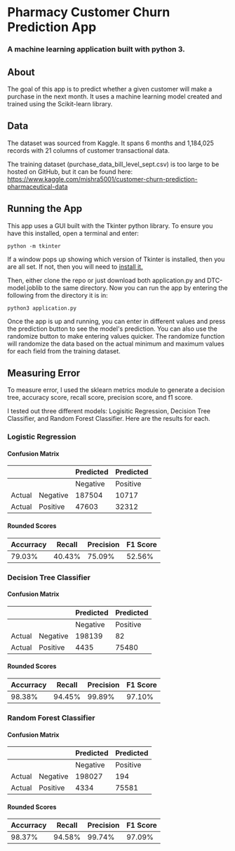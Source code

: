 # Pharmacy Customer Churn Prediction App
### A machine learning application built with python 3. 

## About
The goal of this app is to predict whether a given customer will make a purchase in the next month. It uses a machine learning model created and trained using the Scikit-learn library.

## Data
The dataset was sourced from Kaggle. It spans 6 months and 1,184,025 records with 21 columns of customer transactional data. 

The training dataset (purchase_data_bill_level_sept.csv) is too large to be hosted on GitHub, but it can be found here:
https://www.kaggle.com/mishra5001/customer-churn-prediction-pharmaceutical-data

## Running the App
This app uses a GUI built with the Tkinter python library. To ensure you have this installed, open a terminal and enter:
```
python -m tkinter
```
If a window pops up showing which version of Tkinter is installed, then you are all set. If not, then you will need to [install it.](https://realpython.com/python-gui-tkinter/#building-your-first-python-gui-application-with-tkinter
)

Then, either clone the repo or just download both application.py and DTC-model.joblib to the same directory. Now you can run the app by entering the following from the directory it is in:
```
python3 application.py
```
Once the app is up and running, you can enter in different values and press the prediction button to see the model's prediction. You can also use the randomize button to make entering values quicker. The randomize function will randomize the data based on the actual minimum and maximum values for each field from the training dataset.

## Measuring Error 

To measure error, I used the sklearn metrics module to generate a decision tree, accuracy score, recall score, precision score, and f1 score. 

I tested out three different models: Logisitic Regression, Decision Tree Classifier, and Random Forest Classifier. Here are the results for each.

### Logistic Regression
#### Confusion Matrix

| | | Predicted | Predicted |
| --- | --- | --- | --- |
| | | Negative | Positive |
| Actual | Negative | 187504 | 10717 |
| Actual | Positive | 47603 | 32312 |

#### Rounded Scores
| Accurracy | Recall | Precision | F1 Score |
| --- | --- | --- | --- |
| 79.03% | 40.43% | 75.09% | 52.56% |

### Decision Tree Classifier 
#### Confusion Matrix

| | | Predicted | Predicted |
| --- | --- | --- | --- |
| | | Negative | Positive |
| Actual | Negative | 198139 | 82 |
| Actual | Positive | 4435 | 75480 |

#### Rounded Scores
| Accurracy | Recall | Precision | F1 Score |
| --- | --- | --- | --- |
| 98.38% | 94.45% | 99.89% | 97.10% |

### Random Forest Classifier 
#### Confusion Matrix

| | | Predicted | Predicted |
| --- | --- | --- | --- |
| | | Negative | Positive |
| Actual | Negative | 198027 | 194 |
| Actual | Positive | 4334 | 75581 |

#### Rounded Scores
| Accurracy | Recall | Precision | F1 Score |
| --- | --- | --- | --- |
| 98.37% | 94.58% | 99.74% | 97.09% |

